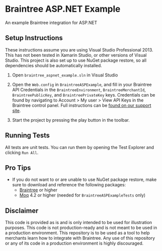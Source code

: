 ﻿# Braintree ASP.NET Example
An example Braintree integration for ASP.NET

## Setup Instructions
These instructions assume you are using Visual Studio Professional 2013. This has not been tested in Xamarin Studio, or other versions of Visual Studio. This project is also set up
to use NuGet package restore, so all dependencies should be automatically installed.

1. Open `braintree_aspnet_example.sln` in Visual Studio

2. Open the `Web.config` in `BraintreeASPExample`, and fill in your Braintree API Credentials in the `BraintreeEnvironment`, `BraintreeMerchantId`, `BraintreePublicKey`, and `BraintreePrivateKey` keys.
   Credentials can be found by navigating to Account > My user > View API Keys in the Braintree control panel. Full instructions can be [found on our support site](https://articles.braintreepayments.com/control-panel/important-gateway-credentials#api-credentials).

3. Start the project by pressing the play button in the toolbar.

## Running Tests

All tests are unit tests. You can run them by opening the Test Explorer and clicking `Run All`.

## Pro Tips

 * If you do not want to or are unable to use NuGet package restore, make sure to download and reference the following packages:
   * [Braintree](https://developers.braintreepayments.com/start/hello-server/dotnet#install-and-configure) or higher
   * [Moq](https://github.com/Moq/moq4) 4.2 or higher (needed for `BraintreeASPExampleTests` only)

## Disclaimer

This code is provided as is and is only intended to be used for illustration purposes. This code is not production-ready and is not meant to be used in a production environment. This repository is to be used as a tool to help merchants learn how to integrate with Braintree. Any use of this repository or any of its code in a production environment is highly discouraged.

